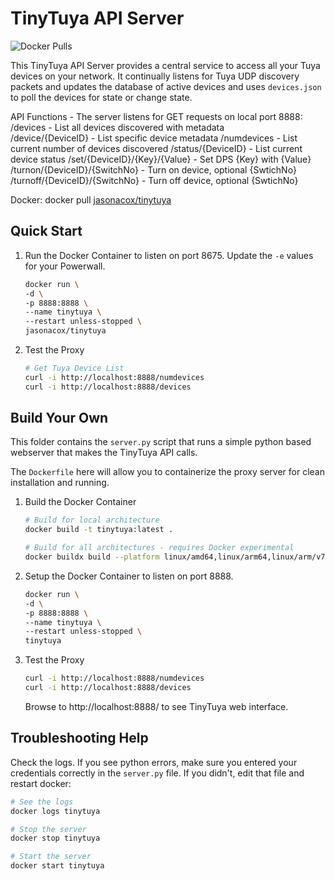 # TinyTuya API Server

![Docker Pulls](https://img.shields.io/docker/pulls/jasonacox/tinytuya)

This TinyTuya API Server provides a central service to access all your Tuya devices on your network.  It continually listens for Tuya UDP discovery packets and updates the database of active devices and uses `devices.json` to poll the devices for state or change state.

API Functions - The server listens for GET requests on local port 8888:
    /devices                                - List all devices discovered with metadata   
    /device/{DeviceID}                      - List specific device metadata
    /numdevices                             - List current number of devices discovered
    /status/{DeviceID}                      - List current device status
    /set/{DeviceID}/{Key}/{Value}           - Set DPS {Key} with {Value} 
    /turnon/{DeviceID}/{SwitchNo}           - Turn on device, optional {SwtichNo}
    /turnoff/{DeviceID}/{SwitchNo}          - Turn off device, optional {SwtichNo}

Docker: docker pull [jasonacox/tinytuya](https://hub.docker.com/r/jasonacox/tinytuya)

## Quick Start

1. Run the Docker Container to listen on port 8675. Update the `-e` values for your Powerwall.

    ```bash
    docker run \
    -d \
    -p 8888:8888 \
    --name tinytuya \
    --restart unless-stopped \
    jasonacox/tinytuya
    ```

2. Test the Proxy

    ```bash
    # Get Tuya Device List
    curl -i http://localhost:8888/numdevices
    curl -i http://localhost:8888/devices
    ```

## Build Your Own

This folder contains the `server.py` script that runs a simple python based webserver that makes the TinyTuya API calls.  

The `Dockerfile` here will allow you to containerize the proxy server for clean installation and running.

1. Build the Docker Container

    ```bash
    # Build for local architecture  
    docker build -t tinytuya:latest .

    # Build for all architectures - requires Docker experimental 
    docker buildx build --platform linux/amd64,linux/arm64,linux/arm/v7 -t tinytuya:latest . 

    ```

2. Setup the Docker Container to listen on port 8888.

    ```bash
    docker run \
    -d \
    -p 8888:8888 \
    --name tinytuya \
    --restart unless-stopped \
    tinytuya
    ```

3. Test the Proxy

    ```bash
    curl -i http://localhost:8888/numdevices
    curl -i http://localhost:8888/devices
    ```

    Browse to http://localhost:8888/ to see TinyTuya web interface.

## Troubleshooting Help

Check the logs. If you see python errors, make sure you entered your credentials correctly in the `server.py` file.  If you didn't, edit that file and restart docker:

```bash
# See the logs
docker logs tinytuya

# Stop the server
docker stop tinytuya

# Start the server
docker start tinytuya
```
